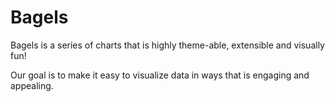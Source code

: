 # Bagels

Bagels is a series of charts that is highly theme-able, extensible and visually fun!

Our goal is to make it easy to visualize data in ways that is engaging and appealing.
